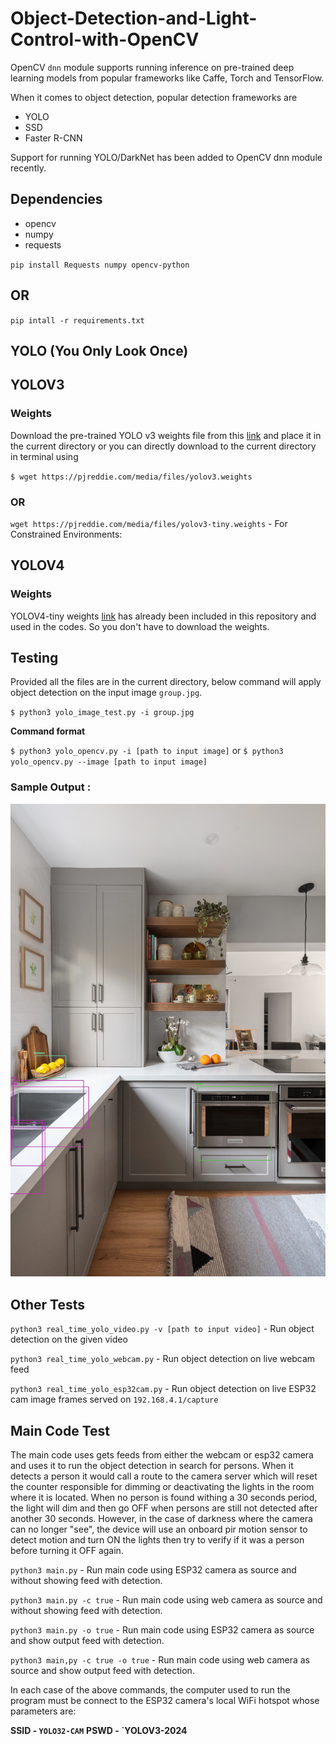 # Object-Detection-and-Light-Control-with-OpenCV

OpenCV `dnn` module supports running inference on pre-trained deep learning models from popular frameworks like Caffe, Torch and TensorFlow. 

When it comes to object detection, popular detection frameworks are
 * YOLO
 * SSD
 * Faster R-CNN
 
 Support for running YOLO/DarkNet has been added to OpenCV dnn module recently. 
 
 ## Dependencies
  * opencv
  * numpy
  * requests
  
`pip install Requests numpy opencv-python`

## OR

`pip intall -r requirements.txt`

 ## YOLO (You Only Look Once)

 ## YOLOV3

 ### Weights
 Download the pre-trained YOLO v3 weights file from this [link](https://pjreddie.com/media/files/yolov3.weights) and place it in the current directory or you can directly download to the current directory in terminal using
 
 `$ wget https://pjreddie.com/media/files/yolov3.weights`

 ### OR

 `wget https://pjreddie.com/media/files/yolov3-tiny.weights`  - For Constrained Environments:


 ## YOLOV4

### Weights
YOLOV4-tiny weights [link](yolov4-tiny.weights) has already been included in this repository and used in the codes. So you don't have to download the weights.



## Testing

Provided all the files are in the current directory, below command will apply object detection on the input image `group.jpg`.
 
`$ python3 yolo_image_test.py -i group.jpg`

**Command format** 
 
 `$ python3 yolo_opencv.py -i [path to input image]` or `$ python3 yolo_opencv.py --image [path to input image]`
 
 
 ### Sample Output :
 ![output](object-detection.jpg)


 ## Other Tests

 `python3 real_time_yolo_video.py -v [path to input video]` - Run object detection on the given video

 `python3 real_time_yolo_webcam.py` - Run object detection on live webcam feed

 `python3 real_time_yolo_esp32cam.py` - Run object detection on live ESP32 cam image frames served on `192.168.4.1/capture`


 ## Main Code Test

 The main code uses gets feeds from either the webcam or esp32 camera and uses it to run the object detection in search for persons. When it detects a person it would call a route to the camera server which will reset the counter responsible for dimming or deactivating the lights in the room where it is located. When no person is found withing a 30 seconds period, the light will dim and then go OFF when persons are still not detected after another 30 seconds. However, in the case of darkness where the camera can no longer "see", the device will use an onboard pir motion sensor to detect motion and turn ON the lights then try to verify if it was a person before turning it OFF again.

 `python3 main.py` - Run main code using ESP32 camera as source and without showing feed with detection.

 `python3 main.py -c true` - Run main code using web camera as source and without showing feed with detection.

 `python3 main.py -o true` - Run main code using ESP32 camera as source and show output feed with detection.

 `python3 main,py -c true -o true` - Run main code using web camera as source and show output feed with detection.

 In each case of the above commands, the computer used to run the program must be connect to the ESP32 camera's local WiFi hotspot whose parameters are:

 **SSID - `YOLO32-CAM`**
 **PSWD - `YOLOV3-2024**



 
